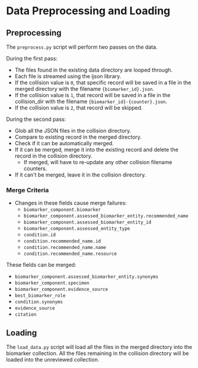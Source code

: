 # Data Preprocessing and Loading

## Preprocessing

The `preprocess.py` script will perform two passes on the data.

During the first pass:

- The files found in the existing data directory are looped through.
- Each file is streamed using the ijson library.
- If the collision value is `0`, that specific record will be saved in a file in the merged directory with the filename `{biomarker_id}.json`.
- If the collision value is `1`, that record will be saved in a file in the collision_dir with the filename `{biomarker_id}-{counter}.json`.
- If the collision value is `2`, that record will be skipped.

During the second pass:

- Glob all the JSON files in the collision directory.
- Compare to existing record in the merged directory.
- Check if it can be automatically merged.
- If it can be merged, merge it into the existing record and delete the record in the collision directory.
  - If merged, will have to re-update any other collision filename counters.
- If it can't be merged, leave it in the collision directory.

### Merge Criteria

- Changes in these fields cause merge failures:
  - `biomarker_component.biomarker`
  - `biomarker_component.assessed_biomarker_entity.recommended_name`
  - `biomarker_component.assessed_biomarker_entity_id`
  - `biomarker_component.assessed_entity_type`
  - `condition.id`
  - `condition.recommended_name.id`
  - `condition.recommended_name.name`
  - `condition.recommended_name.resource`

These fields can be merged:  
 - `biomarker_component.assessed_biomarker_entity.synonyms`  
 - `biomarker_component.specimen`  
 - `biomarker_component.evidence_source`  
 - `best_biomarker_role`  
 - `condition.synonyms`  
 - `evidence_source`  
 - `citation`

## Loading

The `load_data.py` script will load all the files in the merged directory into the biomarker collection. All the files remaining in the collision directory will be loaded into the unreviewed collection.
